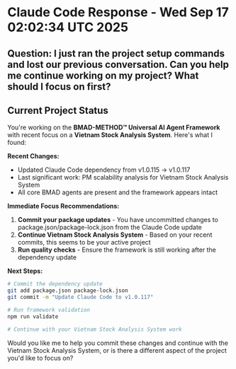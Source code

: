 # Claude Code Response - Wed Sep 17 02:02:34 UTC 2025
## Question: I just ran the project setup commands and lost our previous conversation. Can you help me continue working on my project? What should I focus on first?

## Current Project Status

You're working on the **BMAD-METHOD™ Universal AI Agent Framework** with recent focus on a **Vietnam Stock Analysis System**. Here's what I found:

**Recent Changes:**
- Updated Claude Code dependency from v1.0.115 → v1.0.117
- Last significant work: PM scalability analysis for Vietnam Stock Analysis System
- All core BMAD agents are present and the framework appears intact

**Immediate Focus Recommendations:**

1. **Commit your package updates** - You have uncommitted changes to package.json/package-lock.json from the Claude Code update
2. **Continue Vietnam Stock Analysis System** - Based on your recent commits, this seems to be your active project
3. **Run quality checks** - Ensure the framework is still working after the dependency update

**Next Steps:**
```bash
# Commit the dependency update
git add package.json package-lock.json
git commit -m "Update Claude Code to v1.0.117"

# Run framework validation
npm run validate

# Continue with your Vietnam Stock Analysis System work
```

Would you like me to help you commit these changes and continue with the Vietnam Stock Analysis System, or is there a different aspect of the project you'd like to focus on?
